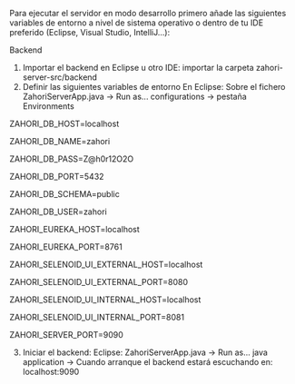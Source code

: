 Para ejecutar el servidor en modo desarrollo primero añade las siguientes variables de entorno a nivel de sistema operativo o dentro de tu IDE preferido (Eclipse, Visual Studio, IntelliJ...):

Backend
1. Importar el backend en Eclipse u otro IDE: importar la carpeta zahori-server-src/backend
2. Definir las siguientes variables de entorno
En Eclipse: Sobre el fichero ZahoriServerApp.java -> Run as... configurations -> pestaña Environments

ZAHORI_DB_HOST=localhost

ZAHORI_DB_NAME=zahori

ZAHORI_DB_PASS=Z@h0r12O2O

ZAHORI_DB_PORT=5432

ZAHORI_DB_SCHEMA=public

ZAHORI_DB_USER=zahori

ZAHORI_EUREKA_HOST=localhost

ZAHORI_EUREKA_PORT=8761

ZAHORI_SELENOID_UI_EXTERNAL_HOST=localhost

ZAHORI_SELENOID_UI_EXTERNAL_PORT=8080

ZAHORI_SELENOID_UI_INTERNAL_HOST=localhost

ZAHORI_SELENOID_UI_INTERNAL_PORT=8081

ZAHORI_SERVER_PORT=9090

3. Iniciar el backend:
Eclipse: ZahoriServerApp.java -> Run as... java application
→ Cuando arranque el backend estará escuchando en: localhost:9090
